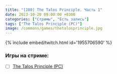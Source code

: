 ```yaml
---
title: "[280] The Talos Principle. Часть 1"
date: 2023-10-20 09:00:00 +0300
categories: ["Стримы", "Есть запись"]
tags: ["The Talos Principle (PC)"]
image: /commons/games/thetalosprinciple.jpg
---
```


{% include embed/twitch.html id='1955706590' %}

### Игры на стриме:
+ [ ] [The Talos Principle (PC)](/tags/the-talos-principle-pc)
